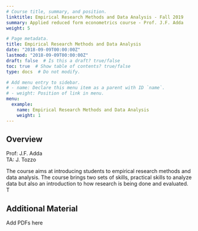 ```yaml
---
# Course title, summary, and position.
linktitle: Empirical Research Methods and Data Analysis - Fall 2019
summary: Applied reduced form econometrics course - Prof. J.F. Adda
weight: 5

# Page metadata.
title: Empirical Research Methods and Data Analysis
date: "2018-09-09T00:00:00Z"
lastmod: "2018-09-09T00:00:00Z"
draft: false  # Is this a draft? true/false
toc: true  # Show table of contents? true/false
type: docs  # Do not modify.

# Add menu entry to sidebar.
# - name: Declare this menu item as a parent with ID `name`.
# - weight: Position of link in menu.
menu:
  example:
    name: Empirical Research Methods and Data Analysis
    weight: 1
---
```


## Overview
Prof: J.F. Adda \
TA: J. Tozzo

The course aims at introducing students to empirical research methods and data analysis. The course brings two sets of skills, practical skills to analyze data but also an introduction to how research is being done and evaluated. T

## Additional Material

Add PDFs here
